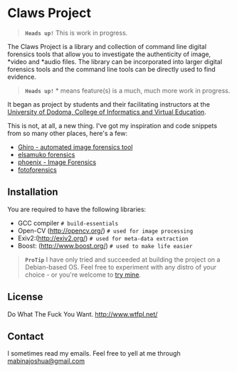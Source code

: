 
# Claws Project

> **`Heads up!`** This is work in progress.

The Claws Project is a library and collection of command line digital forensics tools that allow you to investigate the authenticity of image, \*video and \*audio files. The library can be incorporated into larger digital forensics tools and the command line tools can be directly used to find evidence.

> **`Heads up!`** \* means feature(s) is a much, much more work in progress. 

It began as project by students and their facilitating instructors
at the [University of Dodoma, College of Informatics and Virtual Education](http://cive.hakikidawa.org/).

This is not, at all, a new thing. I've got my inspiration and code snippets from so many other places, here's a few:

- [Ghiro - automated image forensics tool](http://www.getghiro.org/)
- [elsamuko forensics](https://sites.google.com/site/elsamuko/forensics)
- [phoenix - Image Forensics](https://github.com/ebemunk/phoenix)
- [fotoforensics](http://fotoforensics.com/)

## Installation

You are required to have the following libraries:

- GCC compiler `# build-essentials`
- Open-CV (http://opencv.org/) `# used for image processing`
- Exiv2:(http://exiv2.org/) `# used for meta-data extraction`
- Boost: (http://www.boost.org/) `# used to make life easier`

> **`ProTip`** I have only tried and succeeded at building the project on a Debian-based OS. Feel free to experiment with any distro of your choice - or you're welcome to [try mine](https://www.bunsenlabs.org).

## License

Do What The Fuck You Want. http://www.wtfpl.net/

## Contact

I sometimes read my emails. Feel free to yell at me through mabinajoshua@gmail.com
